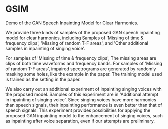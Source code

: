 # GSIM
Demo of the GAN Speech Inpainting Model for Clear Harmonics.

We provide three kinds of samples of the proposed GAN speech inpainting model for clear harmonics, including Samples of 'Missing of time & frequency clips', 'Missing of random T-F areas', and 'Other additional samples in inpainting of singing voice'.

For samples of 'Missing of time & frequency clips', The missing areas are clips of both time waveforms and frequency bands. For samples of 'Missing of random T-F areas', impaired spectrograms are generated by randomly masking some holes, like the example in the paper. The training model used is trained as the setting in the paper.

We also carry out an additional experiment of inpainting singing voices with the proposed model. Samples of this experiment are in 'Additional attempt in inpainting of singing voice'. Since singing voices have more harmonics than speech signals, their inpainting performance is even better than that of speech signals. This experiment provides possibilities for applying the proposed GAN inpainting model to the enhancement of singing voices, such as inpainting after voice separation, even if our attempts are preliminary.
